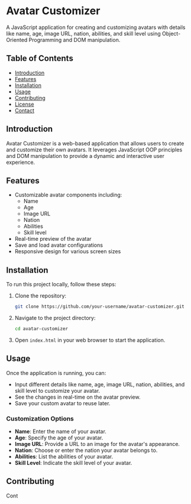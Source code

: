 # Avatar Customizer

A JavaScript application for creating and customizing avatars with details like name, age, image URL, nation, abilities, and skill level using Object-Oriented Programming and DOM manipulation.

## Table of Contents
- [Introduction](#introduction)
- [Features](#features)
- [Installation](#installation)
- [Usage](#usage)
- [Contributing](#contributing)
- [License](#license)
- [Contact](#contact)

## Introduction
Avatar Customizer is a web-based application that allows users to create and customize their own avatars. It leverages JavaScript OOP principles and DOM manipulation to provide a dynamic and interactive user experience.

## Features
- Customizable avatar components including:
  - Name
  - Age
  - Image URL
  - Nation
  - Abilities
  - Skill level
- Real-time preview of the avatar
- Save and load avatar configurations
- Responsive design for various screen sizes

## Installation
To run this project locally, follow these steps:

1. Clone the repository:
    ```bash
    git clone https://github.com/your-username/avatar-customizer.git
    ```
2. Navigate to the project directory:
    ```bash
    cd avatar-customizer
    ```
3. Open `index.html` in your web browser to start the application.

## Usage
Once the application is running, you can:

- Input different details like name, age, image URL, nation, abilities, and skill level to customize your avatar.
- See the changes in real-time on the avatar preview.
- Save your custom avatar to reuse later.

### Customization Options
- **Name**: Enter the name of your avatar.
- **Age**: Specify the age of your avatar.
- **Image URL**: Provide a URL to an image for the avatar's appearance.
- **Nation**: Choose or enter the nation your avatar belongs to.
- **Abilities**: List the abilities of your avatar.
- **Skill Level**: Indicate the skill level of your avatar.

## Contributing
Cont
